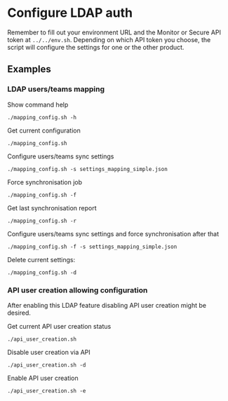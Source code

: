 # Configure LDAP auth

Remember to fill out your environment URL and the Monitor or Secure API token at `../../env.sh`. Depending on which API token you choose, the script will configure the settings for one or the other product.

## Examples

### LDAP users/teams mapping

Show command help

```
./mapping_config.sh -h
```

Get current configuration

```
./mapping_config.sh
```

Configure users/teams sync settings

```
./mapping_config.sh -s settings_mapping_simple.json

```

Force synchronisation job

```
./mapping_config.sh -f
```

Get last synchronisation report

```
./mapping_config.sh -r
```

Configure users/teams sync settings and force synchronisation after that

```
./mapping_config.sh -f -s settings_mapping_simple.json

```

Delete current settings:

```
./mapping_config.sh -d
```

### API user creation allowing configuration

After enabling this LDAP feature disabling API user creation might be desired.

Get current API user creation status

```
./api_user_creation.sh
```

Disable user creation via API

```
./api_user_creation.sh -d
```

Enable API user creation

```
./api_user_creation.sh -e
```
